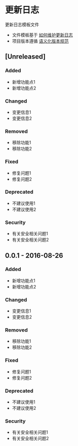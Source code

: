 # 更新日志

更新日志模板文件

* 文件模板基于 [如何维护更新日志](http://keepachangelog.com/zh-CN/0.3.0/)
* 项目版本遵循 [语义化版本规范](http://semver.org/lang/zh-CN/)

## [Unreleased]

### Added

- 新增功能点1
- 新增功能点2

### Changed

- 变更信息1
- 变更信息2

### Removed

- 移除功能1
- 移除功能2

### Fixed

- 修复问题1
- 修复问题2

### Deprecated

- 不建议使用1
- 不建议使用2

### Security

- 有关安全相关问题1
- 有关安全相关问题2


## 0.0.1 - 2016-08-26

### Added

- 新增功能点1
- 新增功能点2

### Changed

- 变更信息1
- 变更信息2

### Removed

- 移除功能1
- 移除功能2

### Fixed

- 修复问题1
- 修复问题2

### Deprecated

- 不建议使用1
- 不建议使用2

### Security

- 有关安全相关问题1
- 有关安全相关问题2

